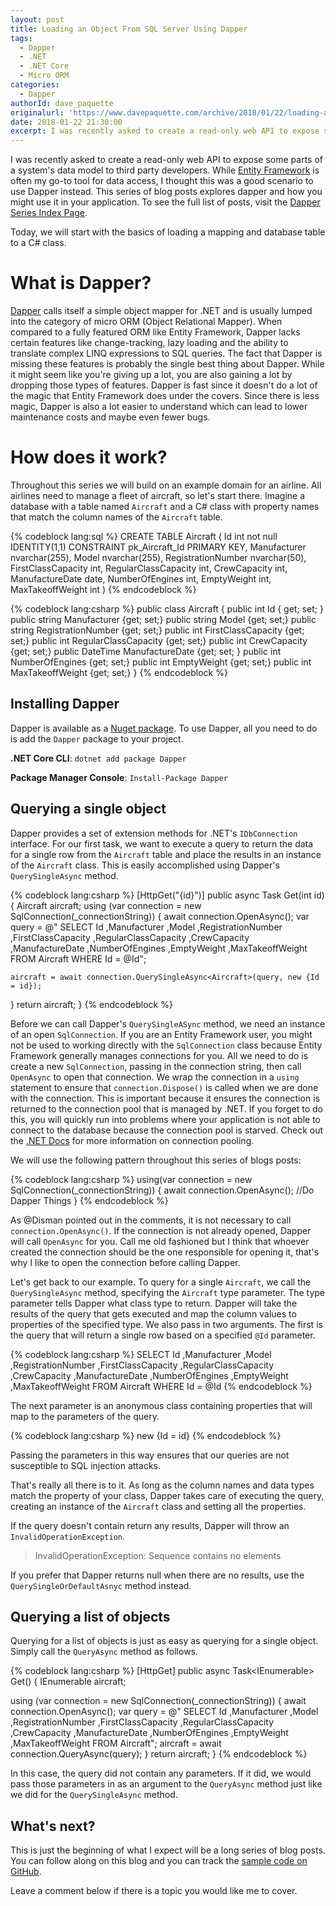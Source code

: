 ```yaml
---
layout: post
title: Loading an Object From SQL Server Using Dapper
tags:
  - Dapper
  - .NET 
  - .NET Core
  - Micro ORM
categories:
  - Dapper
authorId: dave_paquette
originalurl: 'https://www.davepaquette.com/archive/2018/01/22/loading-an-object-graph-with-dapper.aspx'
date: 2018-01-22 21:30:00
excerpt: I was recently asked to create a read-only web API to expose some parts of a system's data model to third party developers. While Entity Framework is often my go-to tool for data access, I thought this was a good scenario to use Dapper instead. This series of blog posts explores dapper and how you might use it in your application. Today, we will start with the basics of loading and mapping a database table to a C# class. 
---
```

I was recently asked to create a read-only web API to expose some parts of a system's data model to third party developers. While [Entity Framework](https://docs.microsoft.com/en-us/ef/) is often my go-to tool for data access, I thought this was a good scenario to use Dapper instead. This series of blog posts explores dapper and how you might use it in your application. To see the full list of posts, visit the [Dapper Series Index Page](https://www.davepaquette.com/archive/2018/01/21/exploring-dapper-series.aspx).
 
 Today, we will start with the basics of loading a mapping and database table to a C# class. 

# What is Dapper?
[Dapper](https://github.com/StackExchange/Dapper) calls itself a simple object mapper for .NET and is usually lumped into the category of micro ORM (Object Relational Mapper). When compared to a fully featured ORM like Entity Framework, Dapper lacks certain features like change-tracking, lazy loading and the ability to translate complex LINQ expressions to SQL queries. The fact that Dapper is missing these features is probably the single best thing about Dapper. While it might seem like you're giving up a lot, you are also gaining a lot by dropping those types of features. Dapper is fast since it doesn't do a lot of the magic that Entity Framework does under the covers. Since there is less magic, Dapper is also a lot easier to understand which can lead to lower maintenance costs and maybe even fewer bugs. 

# How does it work?
Throughout this series we will build on an example domain for an airline. All airlines need to manage a fleet of aircraft, so let's start there. Imagine a database with a table named `Aircraft` and a C# class with property names that match the column names of the `Aircraft` table.

{% codeblock lang:sql %}
CREATE TABLE Aircraft
    (
        Id int not null IDENTITY(1,1) CONSTRAINT pk_Aircraft_Id PRIMARY KEY,
        Manufacturer nvarchar(255),
        Model nvarchar(255),
        RegistrationNumber nvarchar(50),
        FirstClassCapacity int,
        RegularClassCapacity int,
        CrewCapacity int,
        ManufactureDate date,
        NumberOfEngines int,
        EmptyWeight int,
        MaxTakeoffWeight int
    )
{% endcodeblock %}


{% codeblock lang:csharp %}
public class Aircraft 
{
    public int Id { get; set; }
    public string Manufacturer {get; set;}
    public string Model {get; set;}
    public string RegistrationNumber {get; set;}
    public int FirstClassCapacity {get; set;}
    public int RegularClassCapacity {get; set;}
    public int CrewCapacity {get; set;}
    public DateTime ManufactureDate {get; set; }
    public int NumberOfEngines {get; set;}
    public int EmptyWeight {get; set;}
    public int MaxTakeoffWeight {get; set;}
}
{% endcodeblock %}

## Installing Dapper
Dapper is available as a [Nuget package](https://www.nuget.org/packages/Dapper/). To use Dapper, all you need to do is add the `Dapper` package to your project.

 **.NET Core CLI**: `dotnet add package Dapper`

**Package Manager Console**: `Install-Package Dapper`

## Querying a single object
Dapper provides a set of extension methods for .NET's `IDbConnection` interface. For our first task, we want to execute a query to return the data for a single row from the `Aircraft` table and place the results in an instance of the `Aircraft` class. This is easily accomplished using Dapper's `QuerySingleAsync` method.

{% codeblock lang:csharp %}
[HttpGet("{id}")]
public async Task<Aircraft> Get(int id)
{
  Aircraft aircraft;
  using (var connection = new SqlConnection(_connectionString))
  {
    await connection.OpenAsync();
    var query = @"
SELECT 
       Id
      ,Manufacturer
      ,Model
      ,RegistrationNumber
      ,FirstClassCapacity
      ,RegularClassCapacity
      ,CrewCapacity
      ,ManufactureDate
      ,NumberOfEngines
      ,EmptyWeight
      ,MaxTakeoffWeight
  FROM Aircraft WHERE Id = @Id";

    aircraft = await connection.QuerySingleAsync<Aircraft>(query, new {Id = id});
  }
  return aircraft;
}
{% endcodeblock %} 

Before we can call Dapper's `QuerySingleASync` method, we need an instance of an open `SqlConnection`. If you are an Entity Framework user, you might not be used to working directly with the `SqlConnection` class because Entity Framework generally manages connections for you. All we need to do is create a new `SqlConnection`, passing in the connection string, then call `OpenAsync` to open that connection. We wrap the connection in a `using` statement to ensure that `connection.Dispose()` is called when we are done with the connection. This is important because it ensures the connection is returned to the connection pool that is managed by .NET. If you forget to do this, you will quickly run into problems where your application is not able to connect to the database because the connection pool is starved. Check out the [.NET Docs](https://docs.microsoft.com/en-us/dotnet/framework/data/adonet/sql-server-connection-pooling) for  more information on connection pooling.

We will use the following pattern throughout this series of blogs posts:

{% codeblock lang:csharp %}
using(var connection = new SqlConnection(_connectionString))
{
  await connection.OpenAsync();
  //Do Dapper Things
}
{% endcodeblock %}

As @Disman pointed out in the comments, it is not necessary to call `connection.OpenAsync()`. If the connection is not already opened, Dapper will call `OpenAsync` for you. Call me old fashioned but I think that whoever created the connection should be the one responsible for opening it, that's why I like to open the connection before calling Dapper.

Let's get back to our example. To query for a single `Aircraft`, we call the `QuerySingleAsync` method, specifying the `Aircraft` type parameter. The type parameter tells Dapper what class type to return. Dapper will take the results of the query that gets executed and map the column values to properties of the specified type. We also pass in two arguments. The first is the query that will return a single row based on a specified `@Id` parameter.

{% codeblock lang:csharp %}
SELECT 
       Id
      ,Manufacturer
      ,Model
      ,RegistrationNumber
      ,FirstClassCapacity
      ,RegularClassCapacity
      ,CrewCapacity
      ,ManufactureDate
      ,NumberOfEngines
      ,EmptyWeight
      ,MaxTakeoffWeight
  FROM Aircraft WHERE Id = @Id
{% endcodeblock %} 

The next parameter is an anonymous class containing properties that will map to the parameters of the query. 

{% codeblock lang:csharp %}
 new {Id = id}
{% endcodeblock %}

Passing the parameters in this way ensures that our queries are not susceptible to SQL injection attacks.

That's really all there is to it. As long as the column names and data types match the property of your class, Dapper takes care of executing the query, creating an instance of the `Aircraft` class and setting all the properties.

If the query doesn't contain return any results, Dapper will throw an `InvalidOperationException`.

> InvalidOperationException: Sequence contains no elements

If you prefer that Dapper returns null when there are no results, use the `QuerySingleOrDefaultAsnyc` method instead.

## Querying a list of objects

Querying for a list of objects is just as easy as querying for a single object. Simply call the `QueryAsync` method as follows.

{% codeblock lang:csharp %}
[HttpGet]
public async Task<IEnumerable<Aircraft>> Get()
{
  IEnumerable<Aircraft> aircraft;

  using (var connection = new SqlConnection(_connectionString))
  {
    await connection.OpenAsync();
    var query = @"
SELECT 
       Id
      ,Manufacturer
      ,Model
      ,RegistrationNumber
      ,FirstClassCapacity
      ,RegularClassCapacity
      ,CrewCapacity
      ,ManufactureDate
      ,NumberOfEngines
      ,EmptyWeight
      ,MaxTakeoffWeight
  FROM Aircraft";
    aircraft = await connection.QueryAsync<Aircraft>(query);
    }
  return aircraft;
}
{% endcodeblock %}

In this case, the query did not contain any parameters. If it did, we would pass those parameters in as an argument to the `QueryAsync` method just like we did for the `QuerySingleAsync` method.

## What's next?
This is just the beginning of what I expect will be a long series of blog posts. You can follow along on this blog and you can track the [sample code on GitHub](https://github.com/AspNetMonsters/DapperSeries). 

Leave a comment below if there is a topic you would like me to cover. 
